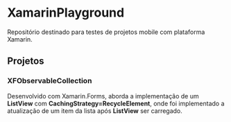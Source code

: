 # XamarinPlayground

Repositório destinado para testes de projetos mobile com plataforma Xamarin.

## Projetos

### XFObservableCollection

Desenvolvido com Xamarin.Forms, aborda a implementação de um **ListView** com **CachingStrategy=RecycleElement**, onde foi implementado a atualização de um item da lista após **ListView** ser carregado.
